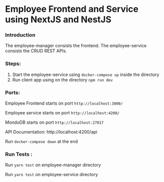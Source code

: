 # Employee Frontend and Service using NextJS and NestJS

### Introduction
The employee-manager consists the frontend.
The employee-service consists the CRUD REST APIs.

### Steps: 
1. Start the employee-service using `docker-compose up` inside the directory
2. Run client app using on the directory `npm run dev`

### Ports:
Employee Frontend starts on port `http://localhost:3000/`

Employee service starts on port `http://localhost:4200/`

MondoDB starts on port `http://localhost:27017`

API Documentation: http://localhost:4200/api

Run `docker-compose down` at the end

### Run Tests :

Run `yarn test` on employee-manager directory

Run `yarn test` on employee-service directory